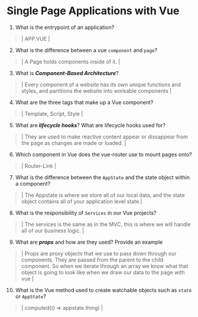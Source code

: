 # Single Page Applications with Vue
01. What is the entrypoint of an application?

  > | APP.VUE |

02. What is the difference between a vue `component` and `page`?

  > | A Page holds components inside of it. |

03. What is ***Component-Based Architecture***?

  > | Every component of a website has its own unique functions and styles, and partitions the website into workable components |

04. What are the three tags that make up a Vue component?

  > | Template, Script, Style |

05. What are ***lifecycle hooks***? What are lifecycle hooks used for?

  > | They are used to make reactive content appear or dissappear from the page as changes are made or loaded. |

06. Which component in Vue does the vue-router use to mount pages onto?

  > | Router-Link |

07. What is the difference between the `AppState` and the state object within a component?

  > | The Appstate is where we store all of our local data, and the state object contains all of your application level state.|

08. What is the responsibility of `Services` in our Vue projects?

  > | The services is the same as in the MVC, this is where we will handle all of our business logic. |

09. What are ***props*** and how are they used? Provide an example

  > | Props are proxy objects that we use to pass down through our components. They are passed from the parent to the child component. So when we iterate through an array we know what that object is going to look like when we draw our data to the page with vue |

10. What is the Vue method used to create watchable objects such as `state` or `AppState`?

  > | computed(() => appstate.thing) |
